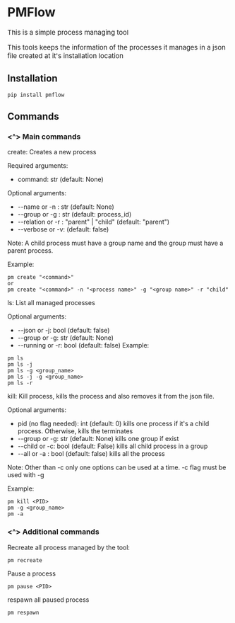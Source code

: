 # PMFlow
<p style="font-size:15px;">This is a simple process managing tool</p>

<p style="font-size:15px;">This tools keeps the information of the processes it manages in a json file created at it's installation location</p>

## Installation
```
pip install pmflow
```
## Commands
### <^> Main commands
create: Creates a new process

Required arguments:
- command: str (default: None)

Optional arguments:
- --name or -n : str (default: None)
- --group or -g : str (default: process_id)
- --relation or -r : "parent" | "child" (default: "parent")
- --verbose or -v: (default: false)

Note: A child process must have a group name and the group must have a parent process.

Example:
```
pm create "<command>"
or
pm create "<command>" -n "<process name>" -g "<group name>" -r "child"
```
ls: List all managed processes

Optional arguments:
- --json or -j: bool (default: false)
- --group or -g: str (default: None)
- --running or -r: bool (default: false)
Example:
```
pm ls
pm ls -j
pm ls -g <group_name>
pm ls -j -g <group_name>
pm ls -r 
```
kill: Kill process, kills the process and also removes it from the json file.

Optional arguments:
- pid (no flag needed): int (default: 0) kills one process if it's a child process. Otherwise, kills the terminates 
- --group or -g: str (default: None) kills one group if exist
- --child or -c: bool (default: False) kills all child process in a group
- --all or -a : bool (default: false) kills all the process

Note: Other than -c only one options can be used at a time. -c flag must be used with -g

Example:
```
pm kill <PID>
pm -g <group_name>
pm -a
```
### <^> Additional commands
Recreate all process managed by the tool:
```
pm recreate
```
Pause a process
```
pm pause <PID>
```
respawn all paused process
```
pm respawn
```
